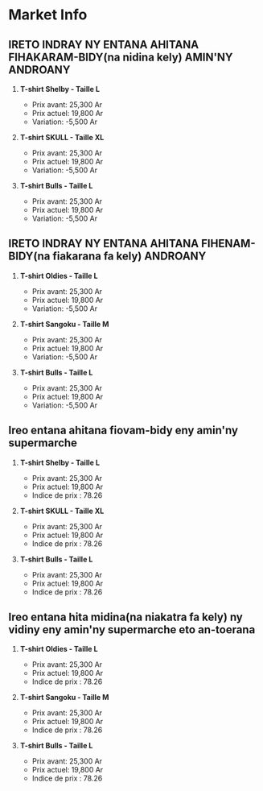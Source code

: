 # Market Info

## IRETO INDRAY NY ENTANA AHITANA FIHAKARAM-BIDY(na nidina kely) AMIN'NY ANDROANY

1. **T-shirt Shelby - Taille L**
   - Prix avant: 25,300 Ar
   - Prix actuel: 19,800 Ar
   - Variation: -5,500 Ar

2. **T-shirt SKULL - Taille XL**
   - Prix avant: 25,300 Ar
   - Prix actuel: 19,800 Ar
   - Variation: -5,500 Ar

3. **T-shirt Bulls - Taille L**
   - Prix avant: 25,300 Ar
   - Prix actuel: 19,800 Ar
   - Variation: -5,500 Ar

## IRETO INDRAY NY ENTANA AHITANA FIHENAM-BIDY(na fiakarana fa kely) ANDROANY

1. **T-shirt Oldies - Taille L**
   - Prix avant: 25,300 Ar
   - Prix actuel: 19,800 Ar
   - Variation: -5,500 Ar

2. **T-shirt Sangoku - Taille M**
   - Prix avant: 25,300 Ar
   - Prix actuel: 19,800 Ar
   - Variation: -5,500 Ar

3. **T-shirt Bulls - Taille L**
   - Prix avant: 25,300 Ar
   - Prix actuel: 19,800 Ar
   - Variation: -5,500 Ar

## Ireo entana ahitana fiovam-bidy eny amin'ny supermarche

1. **T-shirt Shelby - Taille L**
   - Prix avant: 25,300 Ar
   - Prix actuel: 19,800 Ar
   - Indice de prix : 78.26

2. **T-shirt SKULL - Taille XL**
   - Prix avant: 25,300 Ar
   - Prix actuel: 19,800 Ar
   - Indice de prix : 78.26

3. **T-shirt Bulls - Taille L**
   - Prix avant: 25,300 Ar
   - Prix actuel: 19,800 Ar
   - Indice de prix : 78.26

## Ireo entana hita midina(na niakatra fa kely) ny vidiny eny amin'ny supermarche eto an-toerana

1. **T-shirt Oldies - Taille L**
   - Prix avant: 25,300 Ar
   - Prix actuel: 19,800 Ar
   - Indice de prix : 78.26

2. **T-shirt Sangoku - Taille M**
   - Prix avant: 25,300 Ar
   - Prix actuel: 19,800 Ar
   - Indice de prix : 78.26

3. **T-shirt Bulls - Taille L**
   - Prix avant: 25,300 Ar
   - Prix actuel: 19,800 Ar
   - Indice de prix : 78.26

